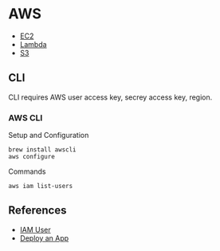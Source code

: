 # AWS

- [EC2](./ec2.md)
- [Lambda](./lambda.md)
- [S3](./s3.md)

## CLI

CLI requires AWS user access key, secrey access key, region.

### AWS CLI

Setup and Configuration

```
brew install awscli
aws configure
```

Commands

```
aws iam list-users
```

## References

- [IAM User](https://www.youtube.com/watch?v=HuE-QhrmE1c)
- [Deploy an App](https://www.youtube.com/watch?v=lczXbbUG3DE)
